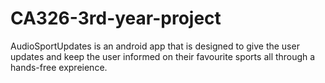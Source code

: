 # CA326-3rd-year-project
AudioSportUpdates is an android app that is designed to give the user updates and keep the user informed on their favourite sports all through a hands-free expreience.
